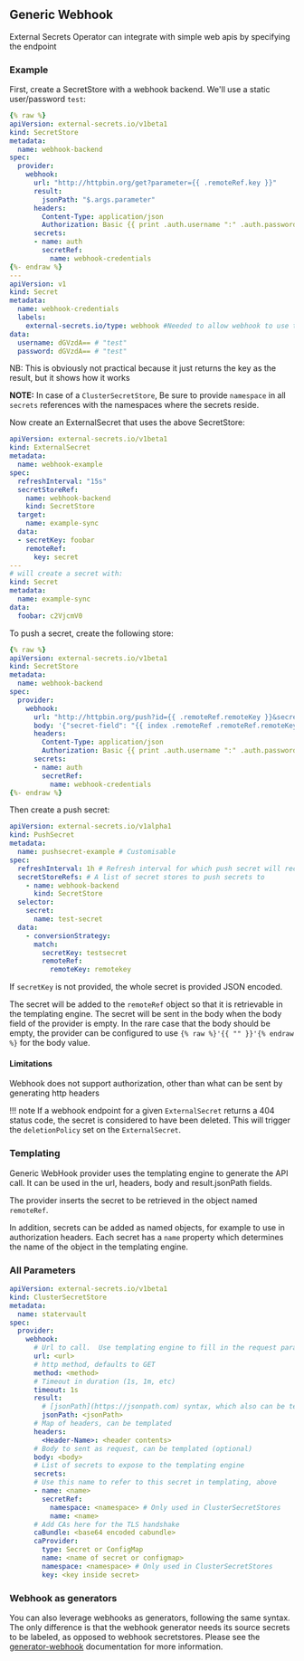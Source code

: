 ## Generic Webhook

External Secrets Operator can integrate with simple web apis by specifying the endpoint

### Example

First, create a SecretStore with a webhook backend.  We'll use a static user/password `test`:

```yaml
{% raw %}
apiVersion: external-secrets.io/v1beta1
kind: SecretStore
metadata:
  name: webhook-backend
spec:
  provider:
    webhook:
      url: "http://httpbin.org/get?parameter={{ .remoteRef.key }}"
      result:
        jsonPath: "$.args.parameter"
      headers:
        Content-Type: application/json
        Authorization: Basic {{ print .auth.username ":" .auth.password | b64enc }}
      secrets:
      - name: auth
        secretRef:
          name: webhook-credentials
{%- endraw %}
---
apiVersion: v1
kind: Secret
metadata:
  name: webhook-credentials
  labels:
    external-secrets.io/type: webhook #Needed to allow webhook to use this secret
data:
  username: dGVzdA== # "test"
  password: dGVzdA== # "test"
```

NB: This is obviously not practical because it just returns the key as the result, but it shows how it works

**NOTE:** In case of a `ClusterSecretStore`, Be sure to provide `namespace` in all `secrets` references with the namespaces where the secrets reside.

Now create an ExternalSecret that uses the above SecretStore:

```yaml
apiVersion: external-secrets.io/v1beta1
kind: ExternalSecret
metadata:
  name: webhook-example
spec:
  refreshInterval: "15s"
  secretStoreRef:
    name: webhook-backend
    kind: SecretStore
  target:
    name: example-sync
  data:
  - secretKey: foobar
    remoteRef:
      key: secret
---
# will create a secret with:
kind: Secret
metadata:
  name: example-sync
data:
  foobar: c2VjcmV0
```

To push a secret, create the following store:

```yaml
{% raw %}
apiVersion: external-secrets.io/v1beta1
kind: SecretStore
metadata:
  name: webhook-backend
spec:
  provider:
    webhook:
      url: "http://httpbin.org/push?id={{ .remoteRef.remoteKey }}&secret={{ .remoteRef.secretKey }}"
      body: '{"secret-field": "{{ index .remoteRef .remoteRef.remoteKey }}"}'
      headers:
        Content-Type: application/json
        Authorization: Basic {{ print .auth.username ":" .auth.password | b64enc }}
      secrets:
      - name: auth
        secretRef:
          name: webhook-credentials
{%- endraw %}
```

Then create a push secret:

```yaml
apiVersion: external-secrets.io/v1alpha1
kind: PushSecret
metadata:
  name: pushsecret-example # Customisable
spec:
  refreshInterval: 1h # Refresh interval for which push secret will reconcile
  secretStoreRefs: # A list of secret stores to push secrets to
    - name: webhook-backend
      kind: SecretStore
  selector:
    secret:
      name: test-secret
  data:
    - conversionStrategy:
      match:
        secretKey: testsecret
        remoteRef:
          remoteKey: remotekey
```
If `secretKey` is not provided, the whole secret is provided JSON encoded.

The secret will be added to the `remoteRef` object so that it is retrievable in the templating engine. The secret will be sent in the body when the body field of the provider is empty. In the rare case that the body should be empty, the provider can be configured to use `{% raw %}'{{ "" }}'{% endraw %}` for the body value.

#### Limitations

Webhook does not support authorization, other than what can be sent by generating http headers

!!! note
      If a webhook endpoint for a given `ExternalSecret` returns a 404 status code, the secret is considered to have been deleted.  This will trigger the `deletionPolicy` set on the `ExternalSecret`.

### Templating

Generic WebHook provider uses the templating engine to generate the API call.  It can be used in the url, headers, body and result.jsonPath fields.

The provider inserts the secret to be retrieved in the object named `remoteRef`.

In addition, secrets can be added as named objects, for example to use in authorization headers.
Each secret has a `name` property which determines the name of the object in the templating engine.

### All Parameters

```yaml
apiVersion: external-secrets.io/v1beta1
kind: ClusterSecretStore
metadata:
  name: statervault
spec:
  provider:
    webhook:
      # Url to call.  Use templating engine to fill in the request parameters
      url: <url>
      # http method, defaults to GET
      method: <method>
      # Timeout in duration (1s, 1m, etc)
      timeout: 1s
      result:
        # [jsonPath](https://jsonpath.com) syntax, which also can be templated
        jsonPath: <jsonPath>
      # Map of headers, can be templated
      headers:
        <Header-Name>: <header contents>
      # Body to sent as request, can be templated (optional)
      body: <body>
      # List of secrets to expose to the templating engine
      secrets:
      # Use this name to refer to this secret in templating, above
      - name: <name>
        secretRef:
          namespace: <namespace> # Only used in ClusterSecretStores
          name: <name>
      # Add CAs here for the TLS handshake
      caBundle: <base64 encoded cabundle>
      caProvider:
        type: Secret or ConfigMap
        name: <name of secret or configmap>
        namespace: <namespace> # Only used in ClusterSecretStores
        key: <key inside secret>
```

### Webhook as generators
You can also leverage webhooks as generators, following the same syntax. The only difference is that the webhook generator needs its source secrets to be labeled, as opposed to webhook secretstores. Please see the [generator-webhook](../api/generator/webhook.md) documentation for more information.
